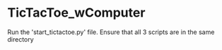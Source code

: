 # TicTacToe_wComputer

Run the 'start_tictactoe.py' file.
Ensure that all 3 scripts are in 
the same directory
